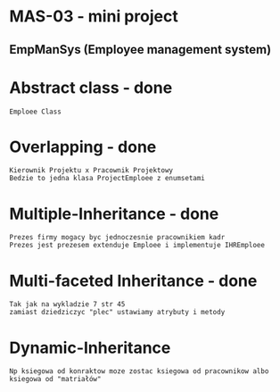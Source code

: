 # MAS-03 - mini project
## EmpManSys (Employee management system)

# Abstract class - done
    Emploee Class

# Overlapping - done
    Kierownik Projektu x Pracownik Projektowy
    Bedzie to jedna klasa ProjectEmploee z enumsetami

# Multiple-Inheritance - done
    Prezes firmy mogacy byc jednoczesnie pracownikiem kadr 
    Prezes jest prezesem extenduje Emploee i implementuje IHREmploee
    
# Multi-faceted Inheritance - done
    Tak jak na wykladzie 7 str 45
    zamiast dziedziczyc "plec" ustawiamy atrybuty i metody
    
# Dynamic-Inheritance
    Np ksiegowa od konraktow moze zostac ksiegowa od pracownikow albo ksiegowa od "matriałów" 